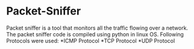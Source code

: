 # Packet-Sniffer
Packet sniffer is a tool that monitors all the traffic flowing over a network.
The packet sniffer code is compiled using python in linux OS.
Following Protocols were used:
  *ICMP Protocol
  *TCP Protocol
  *UDP Protocol
